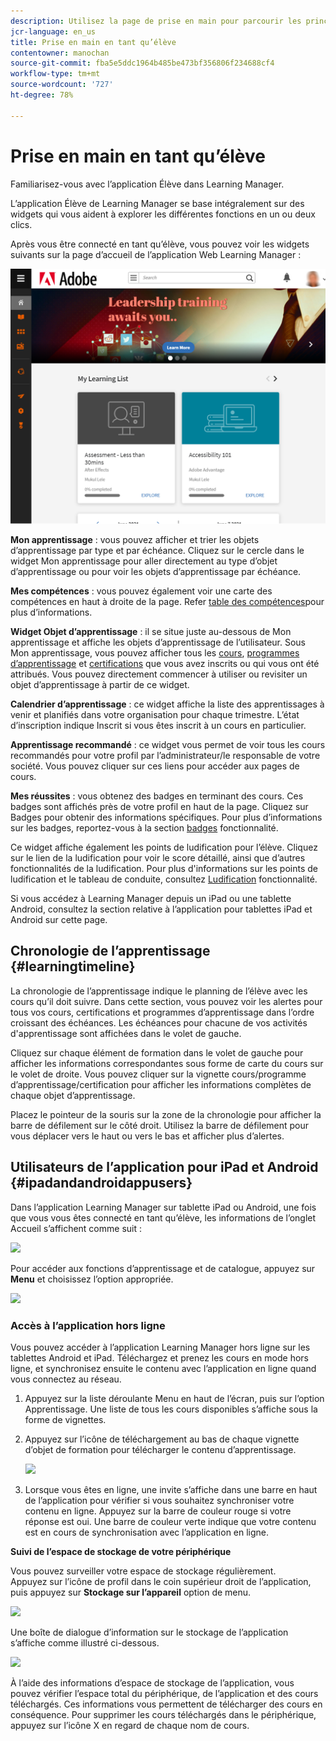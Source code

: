 ```yaml
---
description: Utilisez la page de prise en main pour parcourir les principaux parcours d’apprentissage d’Adobe Learning Manager.
jcr-language: en_us
title: Prise en main en tant qu’élève
contentowner: manochan
source-git-commit: fba5e5ddc1964b485be473bf356806f234688cf4
workflow-type: tm+mt
source-wordcount: '727'
ht-degree: 78%

---
```




# Prise en main en tant qu’élève

Familiarisez-vous avec l’application Élève dans Learning Manager.

L’application Élève de Learning Manager se base intégralement sur des widgets qui vous aident à explorer les différentes fonctions en un ou deux clics.

Après vous être connecté en tant qu’élève, vous pouvez voir les widgets suivants sur la page d’accueil de l’application Web Learning Manager :

![](assets/l-1.png)

**Mon apprentissage** : vous pouvez afficher et trier les objets d’apprentissage par type et par échéance. Cliquez sur le cercle dans le widget Mon apprentissage pour aller directement au type d’objet d’apprentissage ou pour voir les objets d’apprentissage par échéance.

**Mes compétences** : vous pouvez également voir une carte des compétences en haut à droite de la page. Refer  [table des compétences](skills-levels.md)pour plus d’informations.

**Widget Objet d’apprentissage** : il se situe juste au-dessous de Mon apprentissage et affiche les objets d’apprentissage de l’utilisateur. Sous Mon apprentissage, vous pouvez afficher tous les [cours](courses.md), [programmes d’apprentissage](learning-programs.md) et [certifications](certifications.md) que vous avez inscrits ou qui vous ont été attribués. Vous pouvez directement commencer à utiliser ou revisiter un objet d’apprentissage à partir de ce widget.

**Calendrier d’apprentissage** : ce widget affiche la liste des apprentissages à venir et planifiés dans votre organisation pour chaque trimestre. L’état d’inscription indique Inscrit si vous êtes inscrit à un cours en particulier.

**Apprentissage recommandé** : ce widget vous permet de voir tous les cours recommandés pour votre profil par l’administrateur/le responsable de votre société. Vous pouvez cliquer sur ces liens pour accéder aux pages de cours.

**Mes réussites** : vous obtenez des badges en terminant des cours. Ces badges sont affichés près de votre profil en haut de la page. Cliquez sur Badges pour obtenir des informations spécifiques. Pour plus d’informations sur les badges, reportez-vous à la section  [badges](badges.md) fonctionnalité.

Ce widget affiche également les points de ludification pour l’élève. Cliquez sur le lien de la ludification pour voir le score détaillé, ainsi que d’autres fonctionnalités de la ludification. Pour plus d&#39;informations sur les points de ludification et le tableau de conduite, consultez  [Ludification](gamification.md) fonctionnalité.

Si vous accédez à Learning Manager depuis un iPad ou une tablette Android, consultez la section relative à l’application pour tablettes iPad et Android sur cette page.

## Chronologie de l’apprentissage {#learningtimeline}

La chronologie de l’apprentissage indique le planning de l’élève avec les cours qu’il doit suivre. Dans cette section, vous pouvez voir les alertes pour tous vos cours, certifications et programmes d’apprentissage dans l’ordre croissant des échéances. Les échéances pour chacune de vos activités d&#39;apprentissage sont affichées dans le volet de gauche.

Cliquez sur chaque élément de formation dans le volet de gauche pour afficher les informations correspondantes sous forme de carte du cours sur le volet de droite. Vous pouvez cliquer sur la vignette cours/programme d’apprentissage/certification pour afficher les informations complètes de chaque objet d’apprentissage.

Placez le pointeur de la souris sur la zone de la chronologie pour afficher la barre de défilement sur le côté droit. Utilisez la barre de défilement pour vous déplacer vers le haut ou vers le bas et afficher plus d’alertes.

## Utilisateurs de l’application pour iPad et Android {#ipadandandroidappusers}

Dans l’application Learning Manager sur tablette iPad ou Android, une fois que vous vous êtes connecté en tant qu’élève, les informations de l’onglet Accueil s’affichent comme suit :

![](assets/screenshot-2015-08-07-12-24-40-e1439211134842.png)

Pour accéder aux fonctions d’apprentissage et de catalogue, appuyez sur **Menu** et choisissez l’option appropriée.

![](assets/menu-ipad.png)

### Accès à l’application hors ligne

Vous pouvez accéder à l’application Learning Manager hors ligne sur les tablettes Android et iPad. Téléchargez et prenez les cours en mode hors ligne, et synchronisez ensuite le contenu avec l’application en ligne quand vous connectez au réseau.

1. Appuyez sur la liste déroulante Menu en haut de l’écran, puis sur l’option Apprentissage. Une liste de tous les cours disponibles s’affiche sous la forme de vignettes.
1. Appuyez sur l’icône de téléchargement au bas de chaque vignette d’objet de formation pour télécharger le contenu d’apprentissage.

   ![](assets/download-ipad.png)

1. Lorsque vous êtes en ligne, une invite s’affiche dans une barre en haut de l’application pour vérifier si vous souhaitez synchroniser votre contenu en ligne. Appuyez sur la barre de couleur rouge si votre réponse est oui. Une barre de couleur verte indique que votre contenu est en cours de synchronisation avec l’application en ligne.

**Suivi de l’espace de stockage de votre périphérique**

Vous pouvez surveiller votre espace de stockage régulièrement.\
Appuyez sur l’icône de profil dans le coin supérieur droit de l’application, puis appuyez sur **Stockage sur l’appareil** option de menu.

![](assets/device-storage-option-ipad.png)

Une boîte de dialogue d’information sur le stockage de l’application s’affiche comme illustré ci-dessous.

![](assets/device-storage-detailed-e1439211162955.png)

À l’aide des informations d’espace de stockage de l’application, vous pouvez vérifier l’espace total du périphérique, de l’application et des cours téléchargés. Ces informations vous permettent de télécharger des cours en conséquence. Pour supprimer les cours téléchargés dans le périphérique, appuyez sur l’icône X en regard de chaque nom de cours.
